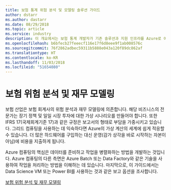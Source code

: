 ```yaml
---
title: 보험 통계 위험 분석 및 모델링 솔루션 가이드
author: dstarr
ms.author: dastarr
ms.date: 08/29/2018
ms.topic: article
ms.service: industry
description: 이 개요에서는 보험 통계 개발자가 기존 솔루션과 지원 인프라를 Azure로 이동할 수 있는 방법을 소개합니다.
ms.openlocfilehash: b6bfecb27feeecf116e17f6d8eee9f1ab008576c
ms.sourcegitcommit: 76f2862adbec59311b5888e043a120f89dc862af
ms.translationtype: HT
ms.contentlocale: ko-KR
ms.lasthandoff: 11/03/2018
ms.locfileid: "51654080"
---
```

# <a name="actuarial-risk-analysis-and-financial-modeling"></a>보험 위험 분석 및 재무 모델링

보험 산업은 보험 회계사의 위험 분석과 재무 모델링에 의존합니다. 해당 비즈니스의 전문가는 장기 정책 및 일일 시장 투자에 대한 가상 시나리오를 만들어야 합니다. 또한 IFRS 17(국제회계기준 17)과 같은 규정은 보고서의 형태로 부담을 가중시키고 있습니다. 그리드 컴퓨팅을 사용하는 데 익숙하다면 Azure의 가상 계산의 세계에 쉽게 적응할 수 있습니다. 더 많은 하드웨어를 구입하는 대신 운영(감가 상각을 바로 시작하는 자본이 아님)에 비용을 지출하게 됩니다.

Azure 컴퓨팅의 핵심은 데이터를 준비하고 작업을 병렬화하는 방법을 개발하는 것입니다. Azure 컴퓨팅의 다른 측면은 Azure Batch 또는 Data Factory와 같은 기술을 사용하여 작업을 처리하는 방법을 이해하는 데 있습니다. 마지막으로, 이 가이드에서는 Data Science VM 또는 Power BI를 사용하는 것과 같은 보고 옵션을 조사합니다.

[보험 위험 분석 및 재무 모델링](/azure/industry/financial/actuarial-risk-analysis-and-financial-modeling-solution-guide?WT.mc_id=overview-docs-dastarr)